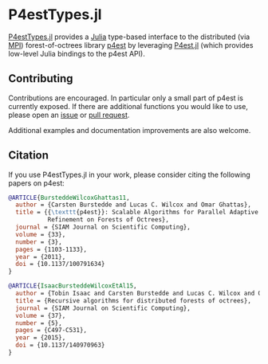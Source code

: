 # P4estTypes.jl

[P4estTypes.jl](https://github.com/lcw/P4estTypes.jl) provides a
[Julia](http://julialang.org/) type-based interface to the distributed (via
[MPI](http://www.mpi-forum.org/)) forest-of-octrees library
[p4est](https://p4est.org) by leveraging
[P4est.jl](https://github.com/trixi-framework/P4est.jl) (which provides
low-level Julia bindings to the p4est API).

## Contributing

Contributions are encouraged. In particular only a small part of p4est is
currently exposed. If there are additional functions you would like to use,
please open an [issue](https://github.com/lcw/P4estTypes.jl/issues) or [pull
request](https://github.com/lcw/P4estTypes.jl/pulls).

Additional examples and documentation improvements are also welcome.

## Citation

If you use P4estTypes.jl in your work, please consider citing the following
papers on p4est:
```bibtex
@ARTICLE{BursteddeWilcoxGhattas11,
  author = {Carsten Burstedde and Lucas C. Wilcox and Omar Ghattas},
  title = {{\texttt{p4est}}: Scalable Algorithms for Parallel Adaptive Mesh
           Refinement on Forests of Octrees},
  journal = {SIAM Journal on Scientific Computing},
  volume = {33},
  number = {3},
  pages = {1103-1133},
  year = {2011},
  doi = {10.1137/100791634}
}

@ARTICLE{IsaacBursteddeWilcoxEtAl15,
  author = {Tobin Isaac and Carsten Burstedde and Lucas C. Wilcox and Omar Ghattas},
  title = {Recursive algorithms for distributed forests of octrees},
  journal = {SIAM Journal on Scientific Computing},
  volume = {37},
  number = {5},
  pages = {C497-C531},
  year = {2015},
  doi = {10.1137/140970963}
}
```
